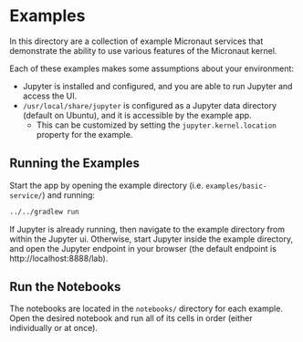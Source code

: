 Examples
===

In this directory are a collection of example Micronaut services that
demonstrate the ability to use various features of the Micronaut kernel.

Each of these examples makes some assumptions about your environment:
- Jupyter is installed and configured, and you are able to run Jupyter and
  access the UI.
- `/usr/local/share/jupyter` is configured as a Jupyter data directory (default
  on Ubuntu), and it is accessible by the example app.
  - This can be customized by setting the `jupyter.kernel.location` property
    for the example.

## Running the Examples
Start the app by opening the example directory (i.e. `examples/basic-service/`)
and running:
```bash
../../gradlew run
```

If Jupyter is already running, then navigate to the example directory from
within the Jupyter ui. Otherwise, start Jupyter inside the example directory,
and open the Jupyter endpoint in your browser (the default endpoint is
http://localhost:8888/lab).

## Run the Notebooks
The notebooks are located in the `notebooks/` directory for each example. Open
the desired notebook and run all of its cells in order (either individually or
at once).
